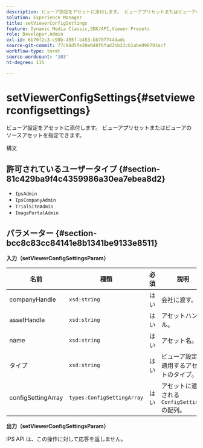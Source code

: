 ```yaml
---
description: ビューア設定をアセットに添付します。 ビューアプリセットまたはビューアのソースアセットを指定できます。
solution: Experience Manager
title: setViewerConfigSettings
feature: Dynamic Media Classic,SDK/API,Viewer Presets
role: Developer,Admin
exl-id: 6b70f2c3-c98b-455f-b453-bb797744dadc
source-git-commit: 77c88d5fe20e048f6fad2bb23cb1abe090793acf
workflow-type: tm+mt
source-wordcount: '103'
ht-degree: 11%

---
```


# setViewerConfigSettings{#setviewerconfigsettings}

ビューア設定をアセットに添付します。 ビューアプリセットまたはビューアのソースアセットを指定できます。

構文

## 許可されているユーザータイプ {#section-81c429ba9f4c4359986a30ea7ebea8d2}

* `IpsAdmin`
* `IpsCompanyAdmin`
* `TrialSiteAdmin`
* `ImagePortalAdmin`

## パラメーター {#section-bcc8c83cc84141e8b1341be9133e8511}

**入力（setViewerConfigSettingsParam）**

| 名前 | 種類 | 必須 | 説明 |
|---|---|---|---|
| companyHandle | `xsd:string` | はい | 会社に渡す。 |
| assetHandle | `xsd:string` | はい | アセットハンドル。 |
| name | `xsd:string` | はい | アセット名。 |
| タイプ | `xsd:string` | はい | ビューア設定を適用するアセットのタイプ。 |
| configSettingArray | `types:ConfigSettingArray` | はい | アセットに適用される `ConfigSettings` の配列。 |

**出力（setViewerConfigSettingsParam）**

IPS API は、この操作に対して応答を返しません。
